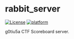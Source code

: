 # rabbit_server

[![License](http://img.shields.io/badge/license-MIT-blue.svg?style=flat-square)]()
[![platform](https://img.shields.io/badge/platform-OS%20X%20%7C%20Linux-808080.svg?style=flat-square)]()

g0tiu5a CTF Scoreboard server.
